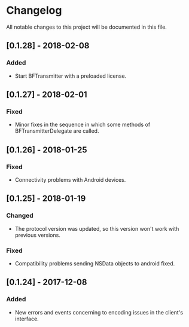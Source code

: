 # Changelog
All notable changes to this project will be documented in this file.

## [0.1.28] - 2018-02-08
### Added
- Start BFTransmitter with a preloaded license.

## [0.1.27] - 2018-02-01
### Fixed
- Minor fixes in the sequence in which some methods of BFTransmitterDelegate are called.

## [0.1.26] - 2018-01-25
### Fixed
- Connectivity problems with Android devices.

## [0.1.25] - 2018-01-19
### Changed
- The protocol version was updated, so this version won't work with previous versions.

### Fixed
- Compatibility problems sending NSData objects to android fixed.


## [0.1.24] - 2017-12-08
### Added
- New errors and events concerning to encoding issues in the client's interface.
